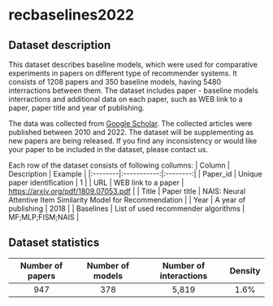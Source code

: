 # recbaselines2022  

## Dataset description

This dataset describes baseline models, which were used for comparative experiments in papers on different type of recommender systems. It consists of 1208 papers and 350 baseline models, having 5480 interractions between them. The dataset includes paper - baseline models interractions and additional data on each paper, such as WEB link to a paper, paper title and year of publishing. 

The data was collected from [Google Scholar](https://scholar.google.com/). The collected articles were published between 2010 and 2022. The dataset will be supplementing as new papers are being released. If you find any inconsistency or would like your paper to be included in the dataset, please contact us. 

Each row of the dataset consists of following collumns:
| Column | Description | Example |
|:--------|:-----------:|:--------:|
| Paper_id | Unique paper identification | 1 |
| URL | WEB link to a paper | https://arxiv.org/pdf/1809.07053.pdf |
| Title | Paper title | NAIS: Neural Attentive Item Similarity Model for Recommendation |
| Year | A year of publishing | 2018 |
| Baselines | List of used recommender algorithms | MF;MLP;FISM;NAIS |

## Dataset statistics

| Number of papers | Number of models | Number of interactions | Density |
|:----------------:|:----------------:|:----------------------:|:-------:|
| 947 | 378 | 5,819 | 1.6\% |
